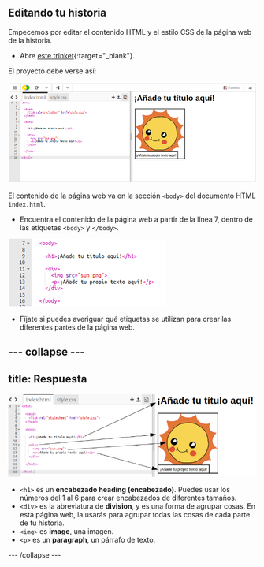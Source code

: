 ## Editando tu historia

Empecemos por editar el contenido HTML y el estilo CSS de la página web de la historia.

+ Abre [este trinket](https://trinket.io/html/51b441933e){:target="_blank"}.

El proyecto debe verse así:

![captura de pantalla](images/story-starter.png)

El contenido de la página web va en la sección `<body>` del documento HTML `index.html`.

+ Encuentra el contenido de la página web a partir de la línea 7, dentro de las etiquetas `<body>` y `</body>`.

![captura de pantalla](images/story-html.png)

+ Fíjate si puedes averiguar qué etiquetas se utilizan para crear las diferentes partes de la página web.

--- collapse ---
---
title: Respuesta
---

![captura de pantalla](images/story-elements.png)

+ `<h1>` es un **encabezado heading (encabezado)**. Puedes usar los números del 1 al 6 para crear encabezados de diferentes tamaños.
+ `<div>` es la abreviatura de **division**, y es una forma de agrupar cosas. En esta página web, la usarás para agrupar todas las cosas de cada parte de tu historia.
+ `<img>` es **image**, una imagen.
+ `<p>` es un **paragraph**, un párrafo de texto.

--- /collapse ---